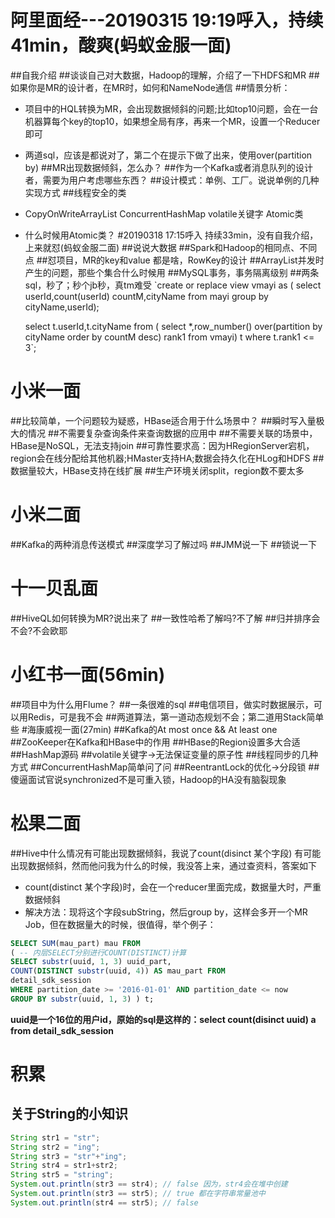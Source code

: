 # 阿里面经---20190315 19:19呼入，持续41min，酸爽(蚂蚁金服一面)
##自我介绍
##谈谈自己对大数据，Hadoop的理解，介绍了一下HDFS和MR
##如果你是MR的设计者，在MR时，如何和NameNode通信
##情景分析：
- 项目中的HQL转换为MR，会出现数据倾斜的问题;比如top10问题，会在一台机器算每个key的top10，如果想全局有序，再来一个MR，设置一个Reducer即可
- 两道sql，应该是都说对了，第二个在提示下做了出来，使用over(partition by)
##MR出现数据倾斜，怎么办？
##作为一个Kafka或者消息队列的设计者，需要为用户考虑哪些东西？
##设计模式：单例、工厂。说说单例的几种实现方式
##线程安全的类
- CopyOnWriteArrayList ConcurrentHashMap volatile关键字 Atomic类
- 什么时候用Atomic类？
#20190318 17:15呼入 持续33min，没有自我介绍，上来就怼(蚂蚁金服二面)
##说说大数据
##Spark和Hadoop的相同点、不同点
##怼项目，MR的key和value 都是啥，RowKey的设计
##ArrayList并发时产生的问题，那些个集合什么时候用
##MySQL事务，事务隔离级别
##两条sql，秒了；秒个jb秒，真tm难受
	`create or replace view vmayi as (
		select userId,count(userId) countM,cityName from mayi group by cityName,userId);

	select t.userId,t.cityName from (
	select *,row_number() over(partition by cityName order by countM desc) rank1 from vmayi) t where t.rank1 <= 3`;
# 小米一面
##比较简单，一个问题较为疑惑，HBase适合用于什么场景中？
##瞬时写入量极大的情况
##不需要复杂查询条件来查询数据的应用中
##不需要关联的场景中，HBase是NoSQL，无法支持join
##可靠性要求高：因为HRegionServer宕机，region会在线分配给其他机器;HMaster支持HA;数据会持久化在HLog和HDFS
##数据量较大，HBase支持在线扩展
##生产环境关闭split，region数不要太多
# 小米二面
##Kafka的两种消息传送模式
##深度学习了解过吗
##JMM说一下
##锁说一下
# 十一贝乱面
##HiveQL如何转换为MR?说出来了
##一致性哈希了解吗?不了解
##归并排序会不会?不会欧耶
# 小红书一面(56min)
##项目中为什么用Flume？
##一条很难的sql
##电信项目，做实时数据展示，可以用Redis，可是我不会
##两道算法，第一道动态规划不会；第二道用Stack简单些
#海康威视一面(27min)
##Kafka的At most once && At least one
##ZooKeeper在Kafka和HBase中的作用
##HBase的Region设置多大合适
##HashMap源码
##volatile关键字->无法保证变量的原子性
##线程同步的几种方式
##ConcurrentHashMap简单问了问
##ReentrantLock的优化->分段锁
##傻逼面试官说synchronized不是可重入锁，Hadoop的HA没有脑裂现象
# 松果二面
##Hive中什么情况有可能出现数据倾斜，我说了count(disinct 某个字段) 有可能出现数据倾斜，然而他问我为什么的时候，我没答上来，通过查资料，答案如下
- count(distinct 某个字段)时，会在一个reducer里面完成，数据量大时，严重数据倾斜
- 解决方法：现将这个字段subString，然后group by，这样会多开一个MR Job，但在数据量大的时候，很值得，举个例子：
```sql
SELECT SUM(mau_part) mau FROM 
( -- 内层SELECT分别进行COUNT(DISTINCT)计算 
SELECT substr(uuid, 1, 3) uuid_part, 
COUNT(DISTINCT substr(uuid, 4)) AS mau_part FROM 
detail_sdk_session 
WHERE partition_date >= '2016-01-01' AND partition_date <= now 
GROUP BY substr(uuid, 1, 3) ) t;
```
**uuid是一个16位的用户id，原始的sql是这样的：select count(disinct uuid) a from detail_sdk_session**
# 积累
## 关于String的小知识
```Java
String str1 = "str";
String str2 = "ing";
String str3 = "str"+"ing";
String str4 = str1+str2;
String str5 = "string";
System.out.println(str3 == str4); // false 因为，str4会在堆中创建
System.out.println(str3 == str5); // true 都在字符串常量池中
System.out.println(str4 == str5); // false